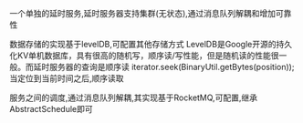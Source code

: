 一个单独的延时服务,延时服务器支持集群(无状态),通过消息队列解耦和增加可靠性

数据存储的实现基于levelDB,可配置其他存储方式
LevelDB是Google开源的持久化KV单机数据库，具有很高的随机写，顺序读/写性能，但是随机读的性能很一般。而延时服务器的查询是顺序读
iterator.seek(BinaryUtil.getBytes(position));
当定位到当前时间之后,顺序读取

服务之间的调度,通过消息队列解耦,其实现基于RocketMQ,可配置,继承AbstractSchedule即可
